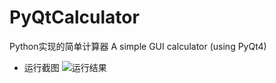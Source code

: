 # PyQtCalculator
Python实现的简单计算器
A simple GUI calculator (using PyQt4)

* 运行截图
![运行结果](http://img.blog.csdn.net/20140304192036218)
